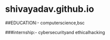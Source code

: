 # shivayadav.github.io


##EDUCATION:-
computerscience,bsc


###internship:-
cybersecurityand ethicalhacking

